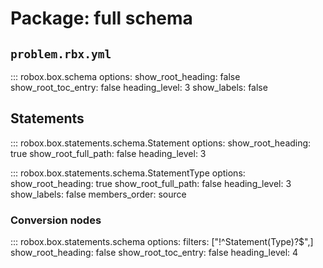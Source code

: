 # Package: full schema

## `problem.rbx.yml`

::: robox.box.schema
    options:
      show_root_heading: false
      show_root_toc_entry: false
      heading_level: 3
      show_labels: false

## Statements

::: robox.box.statements.schema.Statement
    options:
      show_root_heading: true
      show_root_full_path: false
      heading_level: 3

::: robox.box.statements.schema.StatementType
    options:
      show_root_heading: true
      show_root_full_path: false
      heading_level: 3
      show_labels: false
      members_order: source

### Conversion nodes

::: robox.box.statements.schema
    options:
      filters: ["!^Statement(Type)?$",]
      show_root_heading: false
      show_root_toc_entry: false
      heading_level: 4